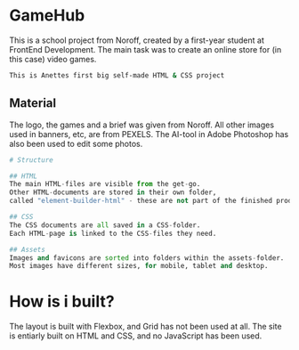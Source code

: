 # GameHub
This is a school project from Noroff, created by a first-year student at FrontEnd Development.
The main task was to create an online store for (in this case) video games.

```bash
This is Anettes first big self-made HTML & CSS project
```

## Material
The logo, the games and a brief was given from Noroff.
All other images used in banners, etc, are from PEXELS.
The AI-tool in Adobe Photoshop has also been used to edit some photos.

```python
# Structure

## HTML
The main HTML-files are visible from the get-go.
Other HTML-documents are stored in their own folder,
called "element-builder-html" - these are not part of the finished product.

## CSS
The CSS documents are all saved in a CSS-folder.
Each HTML-page is linked to the CSS-files they need.

## Assets
Images and favicons are sorted into folders within the assets-folder.
Most images have different sizes, for mobile, tablet and desktop.
```

# How is i built?
The layout is built with Flexbox, and Grid has not been used at all.
The site is entiarly built on HTML and CSS, and no JavaScript has been used.


